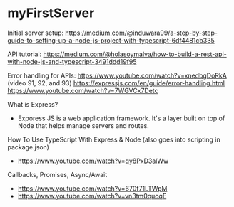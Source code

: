 # myFirstServer

Initial server setup:
https://medium.com/@induwara99/a-step-by-step-guide-to-setting-up-a-node-js-project-with-typescript-6df4481cb335


API tutorial:
https://medium.com/@holasoymalva/how-to-build-a-rest-api-with-node-js-and-typescript-3491ddd19f95


Error handling for APIs: 
https://www.youtube.com/watch?v=xnedbgDoRkA (video 91, 92, and 93)
https://expressjs.com/en/guide/error-handling.html
https://www.youtube.com/watch?v=7WGVCx7Detc

What is Express?
- Exporess JS is a web application framework. It's a layer built on top of Node that helps manage servers and routes.

How To Use TypeScript With Express & Node (also goes into scripting in package.json)
- https://www.youtube.com/watch?v=qy8PxD3alWw

Callbacks, Promises, Async/Await
- https://www.youtube.com/watch?v=670f71LTWpM
- https://www.youtube.com/watch?v=vn3tm0quoqE
